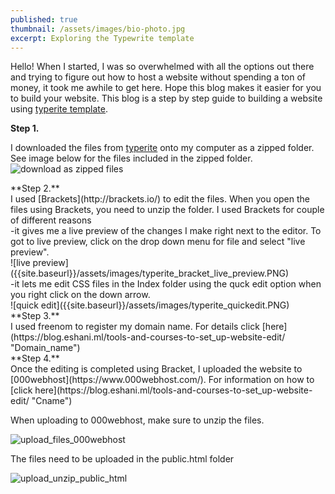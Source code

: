 ```yaml
---
published: true
thumbnail: /assets/images/bio-photo.jpg
excerpt: Exploring the Typewrite template
---
```

Hello!
When I started, I was so overwhelmed with all the options out there and trying to figure out how to host a website without spending a ton of money, it took me awhile to get here. Hope this blog makes it easier for you to build your website. This blog is a step by step guide to building a website using [typerite template](https://www.styleshout.com/free-templates/typerite/).

**Step 1.** 
  
I downloaded the files from [typerite](https://www.styleshout.com/free-templates/typerite/) onto my computer as a zipped folder. See image below for the files included in the zipped folder.
<br>
![download as zipped files]({{site.baseurl}}/assets/images/typerite_downloaded_files_typerite_mycomp.PNG)
<div>
**Step 2.** 
</div>  
I used [Brackets](http://brackets.io/) to edit the files. When you open the files using Brackets, you need to unzip the folder. I used Brackets for couple of different reasons
<div>
-it gives me a live preview of the changes I make right next to the editor. To got to live preview, click on the drop down menu for file and select "live preview". 
</div>
![live preview]({{site.baseurl}}/assets/images/typerite_bracket_live_preview.PNG)
<div>
-it lets me edit CSS files in the Index folder using the quck edit option when you right click on the down arrow.
</div>
![quick edit]({{site.baseurl}}/assets/images/typerite_quickedit.PNG)
<div>
**Step 3.** 
</div>  
I used freenom to register my domain name. For details click [here](https://blog.eshani.ml/tools-and-courses-to-set_up-website-edit/ "Domain_name")
<div>
**Step 4.** 
</div>
Once the editing is completed using Bracket, I uploaded the website to [000webhost](https://www.000webhost.com/). For information on how to [click here](https://blog.eshani.ml/tools-and-courses-to-set_up-website-edit/ "Cname")

When uploading to 000webhost, make sure to unzip the files.

![upload_files_000webhost]({{site.baseurl}}/assets/images/typerite_upload_file_webhost.PNG)

The files need to be uploaded in the public.html folder

![upload_unzip_public_html]({{site.baseurl}}/assets/images/typerite_upload_public_html.PNG)
